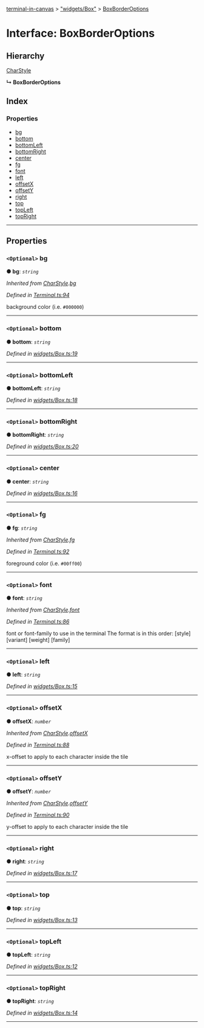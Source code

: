 [terminal-in-canvas](../README.md) > ["widgets/Box"](../modules/_widgets_box_.md) > [BoxBorderOptions](../interfaces/_widgets_box_.boxborderoptions.md)

# Interface: BoxBorderOptions

## Hierarchy

 [CharStyle](_terminal_.charstyle.md)

**↳ BoxBorderOptions**

## Index

### Properties

* [bg](_widgets_box_.boxborderoptions.md#bg)
* [bottom](_widgets_box_.boxborderoptions.md#bottom)
* [bottomLeft](_widgets_box_.boxborderoptions.md#bottomleft)
* [bottomRight](_widgets_box_.boxborderoptions.md#bottomright)
* [center](_widgets_box_.boxborderoptions.md#center)
* [fg](_widgets_box_.boxborderoptions.md#fg)
* [font](_widgets_box_.boxborderoptions.md#font)
* [left](_widgets_box_.boxborderoptions.md#left)
* [offsetX](_widgets_box_.boxborderoptions.md#offsetx)
* [offsetY](_widgets_box_.boxborderoptions.md#offsety)
* [right](_widgets_box_.boxborderoptions.md#right)
* [top](_widgets_box_.boxborderoptions.md#top)
* [topLeft](_widgets_box_.boxborderoptions.md#topleft)
* [topRight](_widgets_box_.boxborderoptions.md#topright)

---

## Properties

<a id="bg"></a>

### `<Optional>` bg

**● bg**: *`string`*

*Inherited from [CharStyle](_terminal_.charstyle.md).[bg](_terminal_.charstyle.md#bg)*

*Defined in [Terminal.ts:94](https://github.com/danikaze/terminal-in-canvas/blob/a5ea4f7/src/Terminal.ts#L94)*

background color (i.e. `#000000`)

___
<a id="bottom"></a>

### `<Optional>` bottom

**● bottom**: *`string`*

*Defined in [widgets/Box.ts:19](https://github.com/danikaze/terminal-in-canvas/blob/a5ea4f7/src/widgets/Box.ts#L19)*

___
<a id="bottomleft"></a>

### `<Optional>` bottomLeft

**● bottomLeft**: *`string`*

*Defined in [widgets/Box.ts:18](https://github.com/danikaze/terminal-in-canvas/blob/a5ea4f7/src/widgets/Box.ts#L18)*

___
<a id="bottomright"></a>

### `<Optional>` bottomRight

**● bottomRight**: *`string`*

*Defined in [widgets/Box.ts:20](https://github.com/danikaze/terminal-in-canvas/blob/a5ea4f7/src/widgets/Box.ts#L20)*

___
<a id="center"></a>

### `<Optional>` center

**● center**: *`string`*

*Defined in [widgets/Box.ts:16](https://github.com/danikaze/terminal-in-canvas/blob/a5ea4f7/src/widgets/Box.ts#L16)*

___
<a id="fg"></a>

### `<Optional>` fg

**● fg**: *`string`*

*Inherited from [CharStyle](_terminal_.charstyle.md).[fg](_terminal_.charstyle.md#fg)*

*Defined in [Terminal.ts:92](https://github.com/danikaze/terminal-in-canvas/blob/a5ea4f7/src/Terminal.ts#L92)*

foreground color (i.e. `#00ff00`)

___
<a id="font"></a>

### `<Optional>` font

**● font**: *`string`*

*Inherited from [CharStyle](_terminal_.charstyle.md).[font](_terminal_.charstyle.md#font)*

*Defined in [Terminal.ts:86](https://github.com/danikaze/terminal-in-canvas/blob/a5ea4f7/src/Terminal.ts#L86)*

font or font-family to use in the terminal The format is in this order: \[style\] \[variant\] \[weight\] \[family\]

___
<a id="left"></a>

### `<Optional>` left

**● left**: *`string`*

*Defined in [widgets/Box.ts:15](https://github.com/danikaze/terminal-in-canvas/blob/a5ea4f7/src/widgets/Box.ts#L15)*

___
<a id="offsetx"></a>

### `<Optional>` offsetX

**● offsetX**: *`number`*

*Inherited from [CharStyle](_terminal_.charstyle.md).[offsetX](_terminal_.charstyle.md#offsetx)*

*Defined in [Terminal.ts:88](https://github.com/danikaze/terminal-in-canvas/blob/a5ea4f7/src/Terminal.ts#L88)*

x-offset to apply to each character inside the tile

___
<a id="offsety"></a>

### `<Optional>` offsetY

**● offsetY**: *`number`*

*Inherited from [CharStyle](_terminal_.charstyle.md).[offsetY](_terminal_.charstyle.md#offsety)*

*Defined in [Terminal.ts:90](https://github.com/danikaze/terminal-in-canvas/blob/a5ea4f7/src/Terminal.ts#L90)*

y-offset to apply to each character inside the tile

___
<a id="right"></a>

### `<Optional>` right

**● right**: *`string`*

*Defined in [widgets/Box.ts:17](https://github.com/danikaze/terminal-in-canvas/blob/a5ea4f7/src/widgets/Box.ts#L17)*

___
<a id="top"></a>

### `<Optional>` top

**● top**: *`string`*

*Defined in [widgets/Box.ts:13](https://github.com/danikaze/terminal-in-canvas/blob/a5ea4f7/src/widgets/Box.ts#L13)*

___
<a id="topleft"></a>

### `<Optional>` topLeft

**● topLeft**: *`string`*

*Defined in [widgets/Box.ts:12](https://github.com/danikaze/terminal-in-canvas/blob/a5ea4f7/src/widgets/Box.ts#L12)*

___
<a id="topright"></a>

### `<Optional>` topRight

**● topRight**: *`string`*

*Defined in [widgets/Box.ts:14](https://github.com/danikaze/terminal-in-canvas/blob/a5ea4f7/src/widgets/Box.ts#L14)*

___

